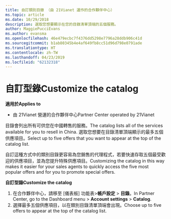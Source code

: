 ```yaml
---
title: 自訂類別目錄 （由 21Vianet 運作的合作夥伴中心）
ms.topic: article
ms.date: 10/29/2018
description: 選取您想要顯示在您的目錄清單頂端的五個服務。
author: MaggiePucciEvans
ms.author: evansma
ms.openlocfilehash: 46e479ecbc7f4376dd5298e7796a28ddb906c41d
ms.sourcegitcommit: b1ab80345b4e4af649fb8cc51d96d798e0791ade
ms.translationtype: HT
ms.contentlocale: zh-TW
ms.lasthandoff: 04/23/2019
ms.locfileid: "62132318"
---
```

# <a name="customize-the-catalog"></a><span data-ttu-id="c64fd-103">自訂型錄</span><span class="sxs-lookup"><span data-stu-id="c64fd-103">Customize the catalog</span></span>

<span data-ttu-id="c64fd-104">**適用於**</span><span class="sxs-lookup"><span data-stu-id="c64fd-104">**Applies to**</span></span>

-   <span data-ttu-id="c64fd-105">由 21Vianet 營運的合作夥伴中心</span><span class="sxs-lookup"><span data-stu-id="c64fd-105">Partner Center operated by 21Vianet</span></span>


<span data-ttu-id="c64fd-106">目錄會列出所有可供您在中國轉售的服務。</span><span class="sxs-lookup"><span data-stu-id="c64fd-106">The catalog lists all of the services available for you to resell in China.</span></span> <span data-ttu-id="c64fd-107">選取您想要在目錄清單頂端顯示的最多五個供應項目。</span><span class="sxs-lookup"><span data-stu-id="c64fd-107">Select up to five offers that you want to appear at the top of the catalog list.</span></span> 

<span data-ttu-id="c64fd-108">自訂這種方式中的類別目錄更容易為您銷售的代理程式，若要快速存取五個最受歡迎的供應項目，並為您提升特殊供應項目。</span><span class="sxs-lookup"><span data-stu-id="c64fd-108">Customizing the catalog in this way makes it easier for your sales agents to quickly access the five most popular offers and for you to promote special offers.</span></span> 

<span data-ttu-id="c64fd-109">**自訂型錄**</span><span class="sxs-lookup"><span data-stu-id="c64fd-109">**Customize the catalog**</span></span>

1.  <span data-ttu-id="c64fd-110">在合作夥伴中心，請移至 [儀表板] 功能表&gt;**帳戶設定** &gt; **目錄**。</span><span class="sxs-lookup"><span data-stu-id="c64fd-110">In Partner Center, go to the Dashboard menu &gt; **Account settings** &gt; **Catalog**.</span></span>
2.  <span data-ttu-id="c64fd-111">選擇最多五個供應項目，以在類別目錄清單頂端會出現。</span><span class="sxs-lookup"><span data-stu-id="c64fd-111">Choose up to five offers to appear at the top of the catalog list.</span></span>

 

 




